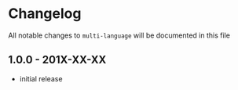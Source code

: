 # Changelog

All notable changes to `multi-language` will be documented in this file

## 1.0.0 - 201X-XX-XX

- initial release
